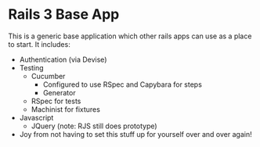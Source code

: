 Rails 3 Base App
================
This is a generic base application which other rails apps can use as a place to start. It includes:

* Authentication (via Devise)
* Testing
  * Cucumber
    * Configured to use RSpec and Capybara for steps
    * Generator
  * RSpec for tests
  * Machinist for fixtures
* Javascript
  * JQuery (note: RJS still does prototype)
* Joy from not having to set this stuff up for yourself over and over again!

